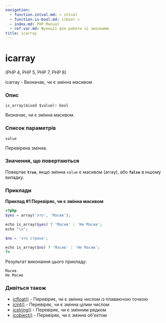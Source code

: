 ```yaml
---
navigation:
  - function.intval.md: « intval
  - function.is-bool.md: ісbool »
  - index.md: PHP Manual
  - ref.var.md: Функції для роботи зі змінними
title: ісarray
---
```

# ісarray

(PHP 4, PHP 5, PHP 7, PHP 8)

ісarray - Визначає, чи є змінна масивом

### Опис

```methodsynopsis
is_array(mixed $value): bool
```

Визначає, чи є змінна масивом.

### Список параметрів

`value`

Перевірена змінна.

### Значення, що повертаються

Повертає **`true`**, якщо змінна `value` є масивом (array), або **`false`** в іншому випадку.

### Приклади

**Приклад #1 Перевіряє, чи є змінна масивом**

```php
<?php
$yes = array('это', 'Масив');

echo is_array($yes) ? 'Масив' : 'Не Масив';
echo "\n";

$no = 'это строка';

echo is_array($no) ? 'Масив' : 'Не Масив';
?>
```

Результат виконання цього прикладу:

```
Масив
Не Масив
```

### Дивіться також

-   [ісfloat()](function.is-float.md) - Перевіряє, чи є змінна числом із плаваючою точкою
-   [ісint()](function.is-int.md) - Перевіряє, чи є змінна цілим числом
-   [ісstring()](function.is-string.md) - Перевіряє, чи є змінним рядком
-   [ісobject()](function.is-object.md) - Перевіряє, чи є змінна об'єктом
